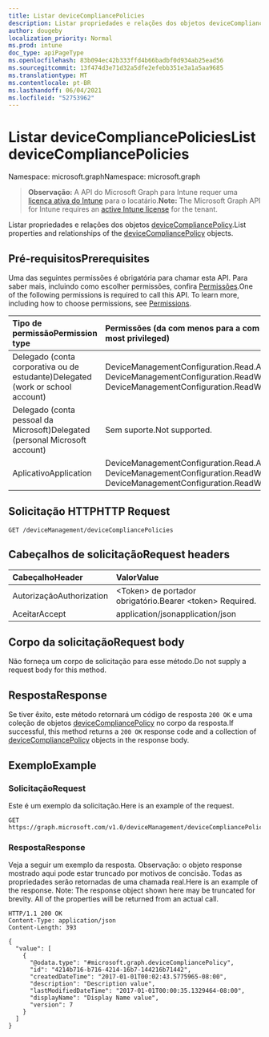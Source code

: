 ```yaml
---
title: Listar deviceCompliancePolicies
description: Listar propriedades e relações dos objetos deviceCompliancePolicy.
author: dougeby
localization_priority: Normal
ms.prod: intune
doc_type: apiPageType
ms.openlocfilehash: 83b094ec42b333ffd4b66badbf0d934ab25ead56
ms.sourcegitcommit: 13f474d3e71d32a5dfe2efebb351e3a1a5aa9685
ms.translationtype: MT
ms.contentlocale: pt-BR
ms.lasthandoff: 06/04/2021
ms.locfileid: "52753962"
---
```

# <a name="list-devicecompliancepolicies"></a><span data-ttu-id="c89dc-103">Listar deviceCompliancePolicies</span><span class="sxs-lookup"><span data-stu-id="c89dc-103">List deviceCompliancePolicies</span></span>

<span data-ttu-id="c89dc-104">Namespace: microsoft.graph</span><span class="sxs-lookup"><span data-stu-id="c89dc-104">Namespace: microsoft.graph</span></span>

> <span data-ttu-id="c89dc-105">**Observação:** A API do Microsoft Graph para Intune requer uma [licença ativa do Intune](https://go.microsoft.com/fwlink/?linkid=839381) para o locatário.</span><span class="sxs-lookup"><span data-stu-id="c89dc-105">**Note:** The Microsoft Graph API for Intune requires an [active Intune license](https://go.microsoft.com/fwlink/?linkid=839381) for the tenant.</span></span>

<span data-ttu-id="c89dc-106">Listar propriedades e relações dos objetos [deviceCompliancePolicy](../resources/intune-deviceconfig-devicecompliancepolicy.md).</span><span class="sxs-lookup"><span data-stu-id="c89dc-106">List properties and relationships of the [deviceCompliancePolicy](../resources/intune-deviceconfig-devicecompliancepolicy.md) objects.</span></span>

## <a name="prerequisites"></a><span data-ttu-id="c89dc-107">Pré-requisitos</span><span class="sxs-lookup"><span data-stu-id="c89dc-107">Prerequisites</span></span>
<span data-ttu-id="c89dc-p101">Uma das seguintes permissões é obrigatória para chamar esta API. Para saber mais, incluindo como escolher permissões, confira [Permissões](/graph/permissions-reference).</span><span class="sxs-lookup"><span data-stu-id="c89dc-p101">One of the following permissions is required to call this API. To learn more, including how to choose permissions, see [Permissions](/graph/permissions-reference).</span></span>

|<span data-ttu-id="c89dc-110">Tipo de permissão</span><span class="sxs-lookup"><span data-stu-id="c89dc-110">Permission type</span></span>|<span data-ttu-id="c89dc-111">Permissões (da com menos para a com mais privilégios)</span><span class="sxs-lookup"><span data-stu-id="c89dc-111">Permissions (from least to most privileged)</span></span>|
|:---|:---|
|<span data-ttu-id="c89dc-112">Delegado (conta corporativa ou de estudante)</span><span class="sxs-lookup"><span data-stu-id="c89dc-112">Delegated (work or school account)</span></span>|<span data-ttu-id="c89dc-113">DeviceManagementConfiguration.Read.All, DeviceManagementConfiguration.ReadWrite.All</span><span class="sxs-lookup"><span data-stu-id="c89dc-113">DeviceManagementConfiguration.Read.All, DeviceManagementConfiguration.ReadWrite.All</span></span>|
|<span data-ttu-id="c89dc-114">Delegado (conta pessoal da Microsoft)</span><span class="sxs-lookup"><span data-stu-id="c89dc-114">Delegated (personal Microsoft account)</span></span>|<span data-ttu-id="c89dc-115">Sem suporte.</span><span class="sxs-lookup"><span data-stu-id="c89dc-115">Not supported.</span></span>|
|<span data-ttu-id="c89dc-116">Aplicativo</span><span class="sxs-lookup"><span data-stu-id="c89dc-116">Application</span></span>|<span data-ttu-id="c89dc-117">DeviceManagementConfiguration.Read.All, DeviceManagementConfiguration.ReadWrite.All</span><span class="sxs-lookup"><span data-stu-id="c89dc-117">DeviceManagementConfiguration.Read.All, DeviceManagementConfiguration.ReadWrite.All</span></span>|

## <a name="http-request"></a><span data-ttu-id="c89dc-118">Solicitação HTTP</span><span class="sxs-lookup"><span data-stu-id="c89dc-118">HTTP Request</span></span>
<!-- {
  "blockType": "ignored"
}
-->
``` http
GET /deviceManagement/deviceCompliancePolicies
```

## <a name="request-headers"></a><span data-ttu-id="c89dc-119">Cabeçalhos de solicitação</span><span class="sxs-lookup"><span data-stu-id="c89dc-119">Request headers</span></span>
|<span data-ttu-id="c89dc-120">Cabeçalho</span><span class="sxs-lookup"><span data-stu-id="c89dc-120">Header</span></span>|<span data-ttu-id="c89dc-121">Valor</span><span class="sxs-lookup"><span data-stu-id="c89dc-121">Value</span></span>|
|:---|:---|
|<span data-ttu-id="c89dc-122">Autorização</span><span class="sxs-lookup"><span data-stu-id="c89dc-122">Authorization</span></span>|<span data-ttu-id="c89dc-123">&lt;Token&gt; de portador obrigatório.</span><span class="sxs-lookup"><span data-stu-id="c89dc-123">Bearer &lt;token&gt; Required.</span></span>|
|<span data-ttu-id="c89dc-124">Aceitar</span><span class="sxs-lookup"><span data-stu-id="c89dc-124">Accept</span></span>|<span data-ttu-id="c89dc-125">application/json</span><span class="sxs-lookup"><span data-stu-id="c89dc-125">application/json</span></span>|

## <a name="request-body"></a><span data-ttu-id="c89dc-126">Corpo da solicitação</span><span class="sxs-lookup"><span data-stu-id="c89dc-126">Request body</span></span>
<span data-ttu-id="c89dc-127">Não forneça um corpo de solicitação para esse método.</span><span class="sxs-lookup"><span data-stu-id="c89dc-127">Do not supply a request body for this method.</span></span>

## <a name="response"></a><span data-ttu-id="c89dc-128">Resposta</span><span class="sxs-lookup"><span data-stu-id="c89dc-128">Response</span></span>
<span data-ttu-id="c89dc-129">Se tiver êxito, este método retornará um código de resposta `200 OK` e uma coleção de objetos [deviceCompliancePolicy](../resources/intune-deviceconfig-devicecompliancepolicy.md) no corpo da resposta.</span><span class="sxs-lookup"><span data-stu-id="c89dc-129">If successful, this method returns a `200 OK` response code and a collection of [deviceCompliancePolicy](../resources/intune-deviceconfig-devicecompliancepolicy.md) objects in the response body.</span></span>

## <a name="example"></a><span data-ttu-id="c89dc-130">Exemplo</span><span class="sxs-lookup"><span data-stu-id="c89dc-130">Example</span></span>

### <a name="request"></a><span data-ttu-id="c89dc-131">Solicitação</span><span class="sxs-lookup"><span data-stu-id="c89dc-131">Request</span></span>
<span data-ttu-id="c89dc-132">Este é um exemplo da solicitação.</span><span class="sxs-lookup"><span data-stu-id="c89dc-132">Here is an example of the request.</span></span>
``` http
GET https://graph.microsoft.com/v1.0/deviceManagement/deviceCompliancePolicies
```

### <a name="response"></a><span data-ttu-id="c89dc-133">Resposta</span><span class="sxs-lookup"><span data-stu-id="c89dc-133">Response</span></span>
<span data-ttu-id="c89dc-p102">Veja a seguir um exemplo da resposta. Observação: o objeto response mostrado aqui pode estar truncado por motivos de concisão. Todas as propriedades serão retornadas de uma chamada real.</span><span class="sxs-lookup"><span data-stu-id="c89dc-p102">Here is an example of the response. Note: The response object shown here may be truncated for brevity. All of the properties will be returned from an actual call.</span></span>
``` http
HTTP/1.1 200 OK
Content-Type: application/json
Content-Length: 393

{
  "value": [
    {
      "@odata.type": "#microsoft.graph.deviceCompliancePolicy",
      "id": "4214b716-b716-4214-16b7-144216b71442",
      "createdDateTime": "2017-01-01T00:02:43.5775965-08:00",
      "description": "Description value",
      "lastModifiedDateTime": "2017-01-01T00:00:35.1329464-08:00",
      "displayName": "Display Name value",
      "version": 7
    }
  ]
}
```




